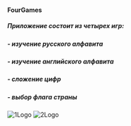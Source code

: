 #### FourGames
##### *Приложение состоит из четырех игр:*
#####  - изучение русского алфавита
#####  - изучение английского алфавита
#####  - сложение цифр
#####  - выбор флага страны

![1Logo](https://user-images.githubusercontent.com/79313522/230345159-9cee4033-c94c-4724-b3a6-7912d1d68428.jpg)
![2Logo](https://user-images.githubusercontent.com/79313522/230345175-2a44183e-9339-4e6f-83a2-e3b12d0295db.jpg)




